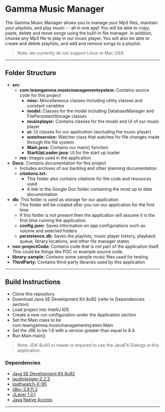 # Gamma Music Manager

The Gamma Music Manager allows you to manage your Mp3 files, maintain your playlists, and play music -- all in one app! 
You will be able to copy, paste, delete and move songs using the built-in file manager. In addition, choose any Mp3 file to play in our music player.
You will also be able to create and delete playlists, and add and remove songs to a playlist.

> Note: we currently do not support Linux or Mac OSX.

___

## Folder Structure
* **src:** 
    * **com.teamgamma.musicmanagementsystem:** Contains source code for this project
        * **misc:** Miscellaneous classes including utility classes and constant variables
        * **model:** Classes for the model including DatabaseManager and FilePersistentStorage classes
        * **musicplayer:** Contains classes for the model and UI of our music player
        * **ui:** UI classes for our application (excluding the music player)
        * **watchservice:** Watcher class that watches for file changes made through the file system
        * **Main.java:** Contains our main() function
        * **StartUpLoader.java:** UI for the start up loader
    * **res:** Images used in the application
* **Docs:** Contains documentation for this project 
    * Includes archives of our backlog and other planning documentation
    * **citations.txt:** 
        * This folder also contains citations for the code and resources used
        * A link to the Google Doc folder containing the most up to date documentation
* **db:** This folder is used as storage for our application
    * This folder will be created after you run our application for the first time 
    * If this folder is not present then the application will assume it is the first time running the application.
    * **config.json:** Saves information on app configurations such as volume and selected folders
    * **persistence.db:** Saves the playlists, music player history, playback queue, library locations, and other file manager states
* **non-projectCode:** Contains code that is not part of the application itself. This could be things like POC or example source code. 
* **library-sample:** Contains some sample music files used for testing 
* **ThirdParty:** Contains third-party libraries used by this application

---
## Build Instructions
* Clone this repository
* Download Java SE Development Kit 8u92 (refer to Dependencies section)
* Load project into IntelliJ IDE
* Create a new run configuration under the Application section
* Set the Main class to be com.teamgamma.musicmanagementsystem.Main
* Set the JRE to be 1.8 with a version greater than equal to 8.4
* Run Main.main()

> Note: JDK 8u40 or newer is required to use the JavaFX Dialogs in this application.

### Dependencies 
* [Java SE Development Kit 8u92](http://www.oracle.com/technetwork/java/javase/downloads/jdk8-downloads-2133151.html)
* [jaudiotagger-2.2.3](http://www.jthink.net/jaudiotagger/)
* [jpathwatch-0-95](https://jpathwatch.wordpress.com/)
* [jdbc-3.8.11.2](https://bitbucket.org/xerial/sqlite-jdbc/downloads)
* [JLayer 1.0.1](http://www.javazoom.net/javalayer/sources.html)
* [Java Native Access](https://github.com/java-native-access/jna)

---
